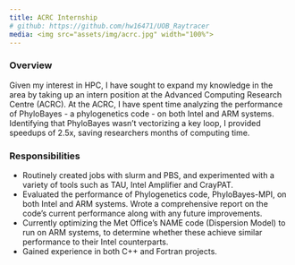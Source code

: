 ```yaml
---
title: ACRC Internship
# github: https://github.com/hw16471/UOB_Raytracer
media: <img src="assets/img/acrc.jpg" width="100%">
---
```

### Overview
Given my interest in HPC, I have sought to expand my knowledge in the area by taking up an intern position at the Advanced Computing Research Centre (ACRC). At the ACRC, I have spent time analyzing the performance of PhyloBayes - a phylogenetics code - on both Intel and ARM systems. Identifying that PhyloBayes wasn’t vectorizing a key loop, I provided speedups of 2.5x, saving researchers months of computing time. 

### Responsibilities
- Routinely created jobs with slurm and PBS, and experimented with a variety of tools such as TAU, Intel Amplifier and CrayPAT.
- Evaluated the performance of Phylogenetics code, PhyloBayes-MPI, on both Intel and ARM systems. Wrote a comprehensive report on the code’s current performance along with any future improvements.
- Currently optimizing the Met Office’s NAME code (Dispersion Model) to run on ARM systems, to determine whether these achieve similar performance to their Intel counterparts.
- Gained experience in both C++ and Fortran projects.